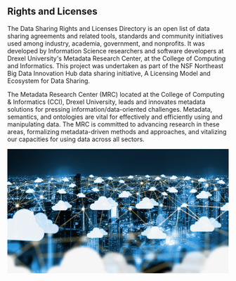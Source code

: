 ## Rights and Licenses

The Data Sharing Rights and Licenses Directory is an open list of data sharing agreements and related tools, standards and community initiatives used among industry, academia, government, and nonprofits. It was developed by Information Science researchers and software developers at Drexel University's Metadata Research Center, at the College of Computing and Informatics. This project was undertaken as part of the NSF Northeast Big Data Innovation Hub data sharing initiative, A Licensing Model and Ecosystem for Data Sharing.

The Metadata Research Center (MRC) located at the College of Computing & Informatics (CCI), Drexel University, leads and innovates metadata solutions for pressing information/data-oriented challenges. Metadata, semantics, and ontologies are vital for effectively and efficiently using and manipulating data. The MRC is committed to advancing research in these areas, formalizing metadata-driven methods and approaches, and vitalizing our capacities for using data across all sectors.

![Data Image](images/front_image.jpg)